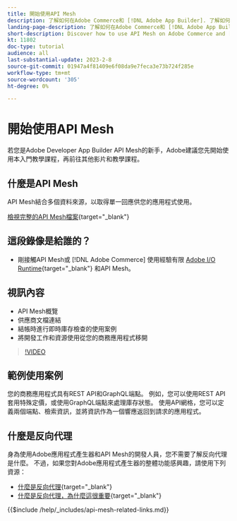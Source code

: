 ```yaml
---
title: 開始使用API Mesh
description: 了解如何在Adobe Commerce和 [!DNL Adobe App Builder]. 了解如何安裝Adobe應用程式產生器、處理專案、建立圖形反向Proxy等。
landing-page-description: 了解如何在Adobe Commerce和 [!DNL Adobe App Builder]. 了解如何安裝AdobeIO、使用專案、建立圖形反向Proxy等。
short-description: Discover how to use API Mesh on Adobe Commerce and [!DNL Adobe App Builder]. Learn about installing Adobe IO, working with projects, creating a graphql reverse proxy and much more.
kt: 11802
doc-type: tutorial
audience: all
last-substantial-update: 2023-2-8
source-git-commit: 01947a4f81409e6f08da9e7feca3e73b724f285e
workflow-type: tm+mt
source-wordcount: '305'
ht-degree: 0%

---
```


# 開始使用API Mesh

若您是Adobe Developer App Builder API Mesh的新手，Adobe建議您先開始使用本入門教學課程，再前往其他影片和教學課程。

## 什麼是API Mesh

API Mesh結合多個資料來源，以取得單一回應供您的應用程式使用。

[檢視完整的API Mesh檔案](https://developer.adobe.com/graphql-mesh-gateway/gateway/overview/){target="_blank"}

## 這段錄像是給誰的？

* 剛接觸API Mesh或 [!DNL Adobe Commerce] 使用經驗有限 [Adobe I/O Runtime](https://developer.adobe.com/runtime/docs/guides/overview/){target="_blank"} 和API Mesh。

## 視訊內容

* API Mesh概覽
* 供應商文檔連結
* 結帳時進行即時庫存檢查的使用案例
* 將開發工作和資源使用從您的商務應用程式移開

>[!VIDEO](https://video.tv.adobe.com/v/3417534/)

## 範例使用案例

您的商務應用程式具有REST API和GraphQL端點。 例如，您可以使用REST API套用特殊定價，或使用GraphQL端點來處理庫存狀態。 使用API網格，您可以定義兩個端點、檢索資訊，並將資訊作為一個響應返回到請求的應用程式。

## 什麼是反向代理

身為使用Adobe應用程式產生器和API Mesh的開發人員，您不需要了解反向代理是什麼。 不過，如果您對Adobe應用程式產生器的整體功能感興趣，請使用下列資源：

* [什麼是反向代理](https://www.imperva.com/learn/performance/reverse-proxy/){target="_blank"}
* [什麼是反向代理，為什麼這很重要](https://blog.hubspot.com/website/reverse-proxy){target="_blank"}

{{$include /help/_includes/api-mesh-related-links.md}}
